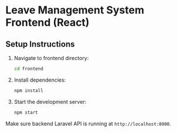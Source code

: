 # Leave Management System Frontend (React)

## Setup Instructions

1. Navigate to frontend directory:

   ```bash
   cd frontend
   ```

2. Install dependencies:

   ```bash
   npm install
   ```

3. Start the development server:

   ```bash
   npm start
   ```

Make sure backend Laravel API is running at `http://localhost:8000`.
